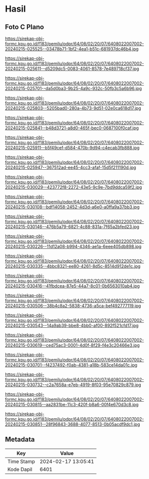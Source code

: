 # Hasil

## Foto C Plano

https://sirekap-obj-formc.kpu.go.id/f183/pemilu/pdpr/64/08/02/20/07/6408022007002-20240215-025525--03478b71-1bf2-4ea1-b51c-681937dc46b4.jpg

https://sirekap-obj-formc.kpu.go.id/f183/pemilu/pdpr/64/08/02/20/07/6408022007002-20240215-025611--d5209dc5-0083-4061-8578-7e489718cf37.jpg

https://sirekap-obj-formc.kpu.go.id/f183/pemilu/pdpr/64/08/02/20/07/6408022007002-20240215-025701--da5d0ba3-9b25-4a9c-932c-50fb3c5a6b96.jpg

https://sirekap-obj-formc.kpu.go.id/f183/pemilu/pdpr/64/08/02/20/07/6408022007002-20240215-025803--5205bad0-280a-4b73-9d51-02e0ca618d17.jpg

https://sirekap-obj-formc.kpu.go.id/f183/pemilu/pdpr/64/08/02/20/07/6408022007002-20240215-025841--b48d3721-a8d0-465f-bec0-0687100f0caf.jpg

https://sirekap-obj-formc.kpu.go.id/f183/pemilu/pdpr/64/08/02/20/07/6408022007002-20240215-025911--b5f49cef-d584-470b-9d94-c4ecab3fb888.jpg

https://sirekap-obj-formc.kpu.go.id/f183/pemilu/pdpr/64/08/02/20/07/6408022007002-20240215-025947--367512ad-ee45-4cc3-afaf-15d5f211190d.jpg

https://sirekap-obj-formc.kpu.go.id/f183/pemilu/pdpr/64/08/02/20/07/6408022007002-20240215-030029--423772f8-2272-43e5-9c9e-7bd9ddca59f2.jpg

https://sirekap-obj-formc.kpu.go.id/f183/pemilu/pdpr/64/08/02/20/07/6408022007002-20240215-030108--bdf14058-2452-4d3d-a6e0-a0ffa9a37bb3.jpg

https://sirekap-obj-formc.kpu.go.id/f183/pemilu/pdpr/64/08/02/20/07/6408022007002-20240215-030146--476b5a79-6821-4c88-831a-7f65a2bfed23.jpg

https://sirekap-obj-formc.kpu.go.id/f183/pemilu/pdpr/64/08/02/20/07/6408022007002-20240215-030226--11d12a08-b994-4346-ae1a-6eee405db898.jpg

https://sirekap-obj-formc.kpu.go.id/f183/pemilu/pdpr/64/08/02/20/07/6408022007002-20240215-030335--4bbc8321-ee80-4261-8d5c-8514d912de1c.jpg

https://sirekap-obj-formc.kpu.go.id/f183/pemilu/pdpr/64/08/02/20/07/6408022007002-20240215-030416--41fbdcea-87e5-44a7-8c01-0b6563010ab4.jpg

https://sirekap-obj-formc.kpu.go.id/f183/pemilu/pdpr/64/08/02/20/07/6408022007002-20240215-030506--38b4c8a2-5838-4736-a5ca-bef492777119.jpg

https://sirekap-obj-formc.kpu.go.id/f183/pemilu/pdpr/64/08/02/20/07/6408022007002-20240215-030543--14a9ab39-bbe8-4bb0-af00-892f521cfd17.jpg

https://sirekap-obj-formc.kpu.go.id/f183/pemilu/pdpr/64/08/02/20/07/6408022007002-20240215-030619--ced75ac3-0001-4d0f-8f29-f4e3c20466e3.jpg

https://sirekap-obj-formc.kpu.go.id/f183/pemilu/pdpr/64/08/02/20/07/6408022007002-20240215-030701--f4237492-f0ab-4381-a18b-583ce14da01c.jpg

https://sirekap-obj-formc.kpu.go.id/f183/pemilu/pdpr/64/08/02/20/07/6408022007002-20240215-030732--c2a7658a-e7eb-4919-8f03-95e70829c879.jpg

https://sirekap-obj-formc.kpu.go.id/f183/pemilu/pdpr/64/08/02/20/07/6408022007002-20240215-030815--aa2831be-11c3-420f-b8a6-00f4e670d3c8.jpg

https://sirekap-obj-formc.kpu.go.id/f183/pemilu/pdpr/64/08/02/20/07/6408022007002-20240215-030851--28f96843-3688-4077-8513-0b05acdf9dc1.jpg


## Metadata

| Key        | Value               |
| ---------- | ------------------- |
| Time Stamp | 2024-02-17 13:05:41 |
| Kode Dapil | 6401                |



